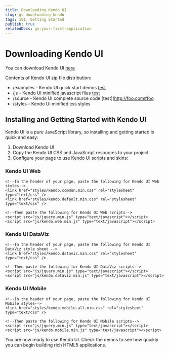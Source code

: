 ```yaml
---
title: Downloading Kendo UI
slug: gs-downloading-kendo
tags: 101, Getting Started
publish: true
relatedDocs: gs-your-first-application
---
```


# Downloading Kendo UI

You can download Kendo UI [here](http://www.kendoui.com/download)

Contents of Kendo UI zip file distribution:

* /examples - Kendo UI quick start demos [test](http://foo.com)
* /js - Kendo UI minified javascript files [test](#foo)
* /source - Kendo UI complete source code [test](http://foo.com#foo
* /styles - Kendo UI minified css styles

## Installing and Getting Started with Kendo UI

Kendo UI is a pure JavaScript library, so installing and getting started is quick and easy:

1. Download Kendo UI
2. Copy the Kendo UI CSS and JavaScript resources to your project
3. Configure your page to use Kendo UI scripts and skins:  

### Kendo UI Web

    <!--In the header of your page, paste the following for Kendo UI Web styles-->
    <link href="styles/kendo.common.min.css" rel="stylesheet" type="text/css" />
    <link href="styles/kendo.default.min.css" rel="stylesheet" type="text/css" />

    <!--Then paste the following for Kendo UI Web scripts-->
    <script src="js/jquery.min.js" type="text/javascript"></script>
    <script src="js/kendo.web.min.js" type="text/javascript"></script>

### Kendo UI DataViz

    <!--In the header of your page, paste the following for Kendo UI DataViz style sheet -->
    <link href="styles/kendo.dataviz.min.css" rel="stylesheet" type="text/css" />

    <!--Then paste the following for Kendo UI DataViz scripts-->
    <script src="js/jquery.min.js" type="text/javascript"></script>
    <script src="js/kendo.dataviz.min.js" type="text/javascript"></script>

### Kendo UI Mobile

    <!--In the header of your page, paste the following for Kendo UI Mobile styles-->
    <link href="styles/kendo.mobile.all.min.css" rel="stylesheet" type="text/css" />

    <!--Then paste the following for Kendo UI Mobile scripts-->
    <script src="js/jquery.min.js" type="text/javascript"></script>
    <script src="js/kendo.mobile.min.js" type="text/javascript"></script>
    
You are now ready to use Kendo UI. Check the demos to see how quickly you can begin building rich HTML5 applications.